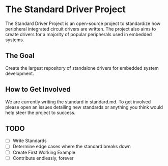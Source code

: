 # The Standard Driver Project

The Standard Driver Project is an open-source project to standardize how peripheral integrated circuit drivers are written. The project also aims to create drivers for a majority of popular peripherals used in embedded systems. 

## The Goal 

Create the largest repository of standalone drivers for embedded system development.

## How to Get Involved

We are currently writing the standard in standard.md. To get involved please open an issues detailing new standards or anything you think would help steer the project to success. 

## TODO

- [ ] Write Standards
- [ ] Determine edge cases where the standard breaks down
- [ ] Create First Working Example
- [ ] Contribute endlessly, forever
